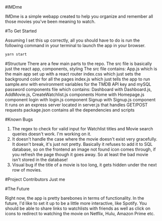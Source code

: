 #IMDme 

IMDme is a simple webapp created to help you organize and remember all those movies you've been meaning to watch.

#To Get Started

Assuming I set this up correctly, all you should have to do is run the following command in your terminal to
launch the app in your browser. 

```bash
yarn start
```

#Structure
There are a few main parts to the repo.
The src file is basically just the react app, components, styling
The src file contains: 
    App.js which is the main app set up with a react router
    index.css which just sets the background color for all the pages
    index.js which just tells the app to run
    sample.env with environment variables for the TMDB API key and mySQL password
    components file which contains:
        Dashboard with Dashboard.js, AddMovie.js, CreateWatchlist.js components
        Home with Homepage.js component
        login with login.js component
        Signup with Signup.js component
It runs on an express server located in server.js that handles GET/POST requests
package.json contains all the dependencies and scripts


#Known Bugs
1) The regex to check for valid input for Watchlist titles and Movie search queries doesn't work. I'm working on it.
2) It doesn't handle the case where the movie doesn't exist very gracefully. It doesn't break, it's just not pretty.
    Basically it refuses to add it to SQL database, so on the frontend an image not found icon comes through, if you
    refresh the page though it goes away. So at least the bad movie isn't stored in the database!
3) Visual bug if the title of a movie is too long, it gets hidden under the next row of movies.

#Project Contributors
Just me

#The Future

Right now, the app is pretty barebones in terms of functionality. In the future, I'd like to set it up to be
a little more interactive, like Spotify. You should be able to share links to watchlists with friends as well
as click on icons to redirect to watching the movie on Netflix, Hulu, Amazon Prime etc. 



